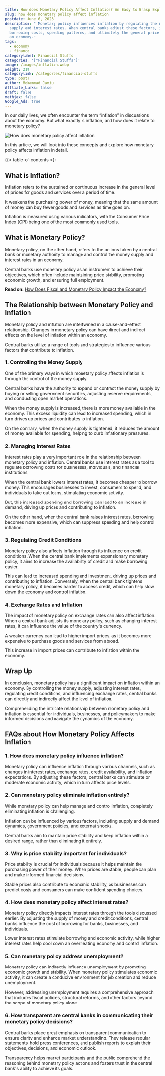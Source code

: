 ```yaml
---
title: How does Monetary Policy Affect Inflation? An Easy to Grasp Explanation
slug: how does monetary policy affect inflation
postdate: June 6, 2023
description: " Monetary policy influences inflation by regulating the money
  supply and interest rates. When central banks adjust these factors, it impacts
  borrowing costs, spending patterns, and ultimately the general price levels in
  an economy."
tags:
  - economy
  - finance
categorylabel: Financial Stuffs
categories: '["Financial Stuffs"]'
image: /images/inflation.webp
weight: 218
categorylink: /categories/financial-stuffs
type: posts
author: Mohammad Jamiu
Affliate_Links: false
draft: false
mathjax: false
Google_Ads: true
---
```

In our daily lives, we often encounter the term “inflation” in discussions about the economy. But what exactly is inflation, and how does it relate to monetary policy?

![How does monetary policy affect inflation](/images/inflation.webp "How does monetary policy affect inflation")

In this article, we will look into these concepts and explore how monetary policy affects inflation in detail.

{{< table-of-contents >}}

## **What is Inflation?**

Inflation refers to the sustained or continuous increase in the general level of prices for goods and services over a period of time. 

It weakens the purchasing power of money, meaning that the same amount of money can buy fewer goods and services as time goes on. 

Inflation is measured using various indicators, with the Consumer Price Index (CPI) being one of the most commonly used tools.

## **What is Monetary Policy?**

Monetary policy, on the other hand, refers to the actions taken by a central bank or monetary authority to manage and control the money supply and interest rates in an economy. 

Central banks use monetary policy as an instrument to achieve their objectives, which often include maintaining price stability, promoting economic growth, and ensuring full employment.

**Read on:** [How Does Fiscal and Monetary Policy Impact the Economy?](/financial-stuffs/how-does-fiscal-and-monetary-policy-impact-the-economy/)

## **The Relationship between Monetary Policy and Inflation**

Monetary policy and inflation are intertwined in a cause-and-effect relationship. Changes in monetary policy can have direct and indirect effects on the level of inflation within an economy. 

Central banks utilize a range of tools and strategies to influence various factors that contribute to inflation.

### **1. Controlling the Money Supply**

One of the primary ways in which monetary policy affects inflation is through the control of the money supply.

Central banks have the authority to expand or contract the money supply by buying or selling government securities, adjusting reserve requirements, and conducting open market operations. 

When the money supply is increased, there is more money available in the economy. This excess liquidity can lead to increased spending, which in turn drives up prices and contributes to inflation. 

On the contrary, when the money supply is tightened, it reduces the amount of money available for spending, helping to curb inflationary pressures.

### **2. Managing Interest Rates**

Interest rates play a very important role in the relationship between monetary policy and inflation. Central banks use interest rates as a tool to regulate borrowing costs for businesses, individuals, and financial institutions. 

When the central bank lowers interest rates, it becomes cheaper to borrow money. This encourages businesses to invest, consumers to spend, and individuals to take out loans, stimulating economic activity. 

But, this increased spending and borrowing can lead to an increase in demand, driving up prices and contributing to inflation. 

On the other hand, when the central bank raises interest rates, borrowing becomes more expensive, which can suppress spending and help control inflation.

### **3. Regulating Credit Conditions**

Monetary policy also affects inflation through its influence on credit conditions. When the central bank implements expansionary monetary policy, it aims to increase the availability of credit and make borrowing easier. 

This can lead to increased spending and investment, driving up prices and contributing to inflation. Conversely, when the central bank tightens monetary policy, it becomes harder to access credit, which can help slow down the economy and control inflation.

### **4. Exchange Rates and Inflation**

The impact of monetary policy on exchange rates can also affect inflation. When a central bank adjusts its monetary policy, such as changing interest rates, it can influence the value of the country's currency. 

A weaker currency can lead to higher import prices, as it becomes more expensive to purchase goods and services from abroad. 

This increase in import prices can contribute to inflation within the economy.

## **Wrap Up**

In conclusion, monetary policy has a significant impact on inflation within an economy. By controlling the money supply, adjusting interest rates, regulating credit conditions, and influencing exchange rates, central banks can directly and indirectly affect the level of inflation. 

Comprehending the intricate relationship between monetary policy and inflation is essential for individuals, businesses, and policymakers to make informed decisions and navigate the dynamics of the economy.

## **FAQs about How Monetary Policy Affects Inflation**

### **1. How does monetary policy influence inflation?**

Monetary policy can influence inflation through various channels, such as changes in interest rates, exchange rates, credit availability, and inflation expectations. By adjusting these factors, central banks can stimulate or moderate economic activity, which in turn affects price levels.

### **2. Can monetary policy eliminate inflation entirely?**

While monetary policy can help manage and control inflation, completely eliminating inflation is challenging. 

Inflation can be influenced by various factors, including supply and demand dynamics, government policies, and external shocks. 

Central banks aim to maintain price stability and keep inflation within a desired range, rather than eliminating it entirely.

### **3. Why is price stability important for individuals?**

Price stability is crucial for individuals because it helps maintain the purchasing power of their money. When prices are stable, people can plan and make informed financial decisions. 

Stable prices also contribute to economic stability, as businesses can predict costs and consumers can make confident spending choices.

### **4. How does monetary policy affect interest rates?**

Monetary policy directly impacts interest rates through the tools discussed earlier. By adjusting the supply of money and credit conditions, central banks influence the cost of borrowing for banks, businesses, and individuals. 

Lower interest rates stimulate borrowing and economic activity, while higher interest rates help cool down an overheating economy and control inflation.

### **5. Can monetary policy address unemployment?**

Monetary policy can indirectly influence unemployment by promoting economic growth and stability. When monetary policy stimulates economic activity, it can create a conducive environment for job creation and reduce unemployment. 

However, addressing unemployment requires a comprehensive approach that includes fiscal policies, structural reforms, and other factors beyond the scope of monetary policy alone.

### **6. How transparent are central banks in communicating their monetary policy decisions?**

Central banks place great emphasis on transparent communication to ensure clarity and enhance market understanding. They release regular statements, hold press conferences, and publish reports to explain their objectives, decisions, and economic outlook.

Transparency helps market participants and the public comprehend the reasoning behind monetary policy actions and fosters trust in the central bank's ability to achieve its goals.